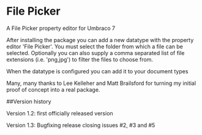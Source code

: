 # File Picker

A File Picker property editor for Umbraco 7

After installing the package you can add a new datatype with the property editor 'File Picker'. You must select the folder from which a file can be selected. Optionally you can also supply a comma separated list of file extensions (i.e. 'png,jpg') to filter the files to choose from.

When the datatype is configured you can add it to your document types

Many, many thanks to Lee Kelleher and Matt Brailsford for turning my initial proof of concept into a real package.

##Version history

Version 1.2: first officially released version

Version 1.3: Bugfixing release closing issues #2, #3 and #5
